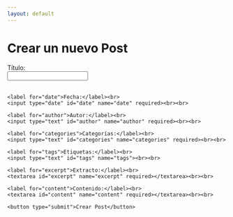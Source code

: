 ```yaml
---
layout: default
---
```


<h1>Crear un nuevo Post</h1>
<form action="/submit-post" method="POST">
    <label for="title">Título:</label><br>
    <input type="text" id="title" name="title" required><br><br>

    <label for="date">Fecha:</label><br>
    <input type="date" id="date" name="date" required><br><br>

    <label for="author">Autor:</label><br>
    <input type="text" id="author" name="author" required><br><br>

    <label for="categories">Categorías:</label><br>
    <input type="text" id="categories" name="categories" required><br><br>

    <label for="tags">Etiquetas:</label><br>
    <input type="text" id="tags" name="tags"><br><br>

    <label for="excerpt">Extracto:</label><br>
    <textarea id="excerpt" name="excerpt" required></textarea><br><br>

    <label for="content">Contenido:</label><br>
    <textarea id="content" name="content" required></textarea><br><br>

    <button type="submit">Crear Post</button>
</form>
